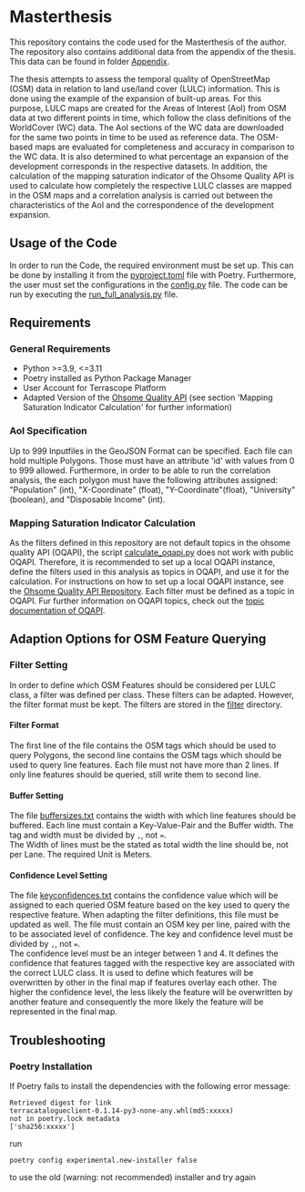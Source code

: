 # Masterthesis
This repository contains the code used for the Masterthesis of the author.\
The repository also contains additional data from the appendix of the thesis. This data 
can be found in folder [Appendix](./appendix).

The thesis attempts to assess the temporal quality of OpenStreetMap (OSM) data in 
relation to land use/land cover (LULC) information. This is done using the example of 
the expansion of built-up areas. For this purpose, LULC maps are created for the Areas 
of Interest (AoI) from OSM data at two different points in time, which follow the class 
definitions of the WorldCover (WC) data. The AoI sections of the WC data are downloaded 
for the same two points in time to be used as reference data. The OSM-based maps 
are evaluated for completeness and accuracy in comparison to the WC data. It is also 
determined to what percentage an expansion of the development corresponds in the 
respective datasets. 
In addition, the calculation of the mapping saturation indicator of the Ohsome Quality 
API is used to calculate how completely the respective LULC classes are mapped in the 
OSM maps and a correlation analysis is carried out between the characteristics of the 
AoI and the correspondence of the development expansion.


## Usage of the Code
In order to run the Code, the required environment must be set up. This can be done by 
installing it from the [pyproject.toml](./pyproject.toml) file with Poetry. Furthermore,
the user must set the configurations in the [config.py](./config.py) file. The code can 
be run by executing the [run_full_analysis.py](./run_full_analysis.py) file.

## Requirements
### General Requirements
- Python >=3.9, <=3.11
- Poetry installed as Python Package Manager
- User Account for Terrascope Platform
- Adapted Version of the 
[Ohsome Quality API](https://github.com/GIScience/ohsome-quality-api)
(see section 'Mapping Saturation Indicator Calculation' for further information)


### AoI Specification
Up to 999 Inputfiles in the GeoJSON Format can be specified. Each file can hold multiple
Polygons. Those must have an attribute 'id' with values from 0 to 999 allowed. 
Furthermore, in order to be able to run the correlation analysis, the each polygon must 
have the following attributes assigned: "Population" (int), "X-Coordinate" (float), 
"Y-Coordinate"(float), "University" (boolean), and "Disposable Income" (int).


### Mapping Saturation Indicator Calculation
As the filters defined in this repository are not default topics in the ohsome quality 
API (OQAPI), the script [calculate_oqapi.py](./calculate_oqapi.py) does not work with 
public OQAPI. Therefore, it is recommended to set up a local OQAPI instance, define the 
filters used in this analysis as topics in OQAPI, and use it for the calculation. For 
instructions on how to set up a local OQAPI instance, see the 
[Ohsome Quality API Repository](https://github.com/GIScience/ohsome-quality-api). Each 
filter must be defined as a topic in OQAPI. Fur further information on OQAPI topics, 
check out the 
[topic documentation of OQAPI](https://github.com/GIScience/ohsome-quality-api/blob/main/docs/topic.md).


## Adaption Options for OSM Feature Querying 
### Filter Setting
In order to define which OSM Features should be considered per LULC class, a filter was 
defined per class. These filters can be adapted. However, the filter format must be
kept. The filters are stored in the [filter](./data/filter) directory.

#### Filter Format
The first line of the file contains the OSM tags which should be used to query Polygons, 
the second line contains the OSM tags which should be used to query line features. Each 
file must not have more than 2 lines. If only line features should be queried, still 
write them to second line.

#### Buffer Setting 
The file [buffersizes.txt](./data/buffersizes.txt) contains the width with which line 
features should be buffered. Each line must contain a Key-Value-Pair and the Buffer 
width. The tag and width must be divided by ```,```, not ```=```.\
The Width of lines must be the stated as total width the line should be, not per Lane.
The required Unit is Meters.

#### Confidence Level Setting
The file [keyconfidences.txt](./data/keyconfidences.txt) contains the confidence value 
which will be assigned to each queried OSM feature based on the key used to query the 
respective feature. When adapting the filter definitions, this file must be updated as 
well. The file must contain an OSM key per line, paired with the to be associated level 
of confidence. The key and confidence level must be divided by ```,```, not ```=```.\
The confidence level must be an integer between 1 and 4. It defines the confidence that 
features tagged with the respective key are associated with the correct LULC class. It 
is used to define which features will be overwritten by other in the final map if 
features overlay each other. The higher the confidence level, the less likely the 
feature will be overwritten by another feature and consequently the more likely the 
feature will be represented in the final map.


## Troubleshooting
### Poetry Installation
If Poetry fails to install the dependencies with the following error message:
```
Retrieved digest for link 
terracatalogueclient-0.1.14-py3-none-any.whl(md5:xxxxx) 
not in poetry.lock metadata 
['sha256:xxxxx']
```
run 
```
poetry config experimental.new-installer false
```
to use the old (warning: not recommended) installer and try again